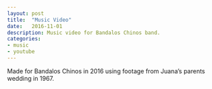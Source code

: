 ```yaml
---
layout: post
title:  "Music Video"
date:   2016-11-01
description: Music video for Bandalos Chinos band.
categories:
- music
- youtube
---
```


Made for Bandalos Chinos in 2016 using footage from Juana’s parents wedding in 1967.
